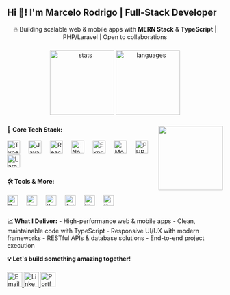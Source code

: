 <h2 align="left">Hi 👋! I'm Marcelo Rodrigo | Full-Stack Developer</h2>

<p align="center">
  🔥 Building scalable web & mobile apps with <strong>MERN Stack</strong> & <strong>TypeScript</strong> | PHP/Laravel | Open to collaborations
</p>

###

<div align="center">
  <img src="https://github-readme-stats.vercel.app/api?username=rodrigomarcelo643&hide_title=false&hide_rank=false&show_icons=true&include_all_commits=true&count_private=true&disable_animations=false&theme=dracula&locale=en&hide_border=false" height="150" alt="stats" />
  <img src="https://github-readme-stats.vercel.app/api/top-langs?username=rodrigomarcelo643&locale=en&hide_title=false&layout=compact&card_width=320&langs_count=5&theme=dracula&hide_border=false" height="150" alt="languages" />
</div>

###

<img align="right" height="150" src="https://media3.giphy.com/media/v1.Y2lkPTc5MGI3NjExZndxYmppcjFhYjJnbDRzeTV0cGM1NzJxdnFhNnlmMTVmbGlqY2xvdSZlcD12MV9naWZzX3NlYXJjaCZjdD1n/bGgsc5mWoryfgKBx1u/giphy.gif"  />

###

<div align="left">
  <strong>🚀 Core Tech Stack:</strong><br><br>
  <img src="https://cdn.jsdelivr.net/gh/devicons/devicon/icons/typescript/typescript-original.svg" height="30" alt="TypeScript" />
  <img width="12" />
  <img src="https://cdn.jsdelivr.net/gh/devicons/devicon/icons/javascript/javascript-original.svg" height="30" alt="JavaScript" />
  <img width="12" />
  <img src="https://cdn.jsdelivr.net/gh/devicons/devicon/icons/react/react-original.svg" height="30" alt="React" />
  <img width="12" />
  <img src="https://cdn.jsdelivr.net/gh/devicons/devicon/icons/nodejs/nodejs-original.svg" height="30" alt="Node.js" />
  <img width="12" />
  <img src="https://cdn.jsdelivr.net/gh/devicons/devicon/icons/express/express-original.svg" height="30" alt="Express" />
  <img width="12" />
  <img src="https://cdn.jsdelivr.net/gh/devicons/devicon/icons/mongodb/mongodb-original.svg" height="30" alt="MongoDB" />
  <img width="12" />
  <img src="https://cdn.jsdelivr.net/gh/devicons/devicon/icons/php/php-original.svg" height="30" alt="PHP" />
  <img width="12" />
  <img src="https://cdn.jsdelivr.net/gh/devicons/devicon/icons/laravel/laravel-original.svg" height="30" alt="Laravel" />
</div>

###

<div align="left">
  <strong>🛠️ Tools & More:</strong><br><br>
  <img src="https://img.shields.io/badge/React_Native-61DAFB?style=for-the-badge&logo=react&logoColor=white" height="25" alt="React Native" />
  <img width="12" />
  <img src="https://img.shields.io/badge/TypeScript-3178C6?style=for-the-badge&logo=typescript&logoColor=white" height="25" alt="TypeScript" />
  <img width="12" />
  <img src="https://img.shields.io/badge/Redux-764ABC?style=for-the-badge&logo=redux&logoColor=white" height="25" alt="Redux" />
  <img width="12" />
  <img src="https://img.shields.io/badge/Tailwind_CSS-38B2AC?style=for-the-badge&logo=tailwind-css&logoColor=white" height="25" alt="Tailwind" />
  <img width="12" />
  <img src="https://img.shields.io/badge/Firebase-FFCA28?style=for-the-badge&logo=firebase&logoColor=black" height="25" alt="Firebase" />
  <img width="12" />
  <img src="https://img.shields.io/badge/Postman-FF6C37?style=for-the-badge&logo=postman&logoColor=white" height="25" alt="Postman" />
</div>

###

<div align="left">
  <strong>📈 What I Deliver:</strong>
  - High-performance web & mobile apps
  - Clean, maintainable code with TypeScript
  - Responsive UI/UX with modern frameworks
  - RESTful APIs & database solutions
  - End-to-end project execution
  
  <strong>💡 Let's build something amazing together!</strong>
</div>

###

<div align="left">
  <a href="mailto:your.email@example.com" target="_blank">
    <img src="https://img.shields.io/static/v1?message=Email&logo=gmail&label=&color=D14836&logoColor=white&labelColor=&style=for-the-badge" height="35" alt="Email" />
  </a>
  <a href="https://linkedin.com/in/yourprofile" target="_blank">
    <img src="https://img.shields.io/static/v1?message=LinkedIn&logo=linkedin&label=&color=0077B5&logoColor=white&labelColor=&style=for-the-badge" height="35" alt="LinkedIn" />
  </a>
  <a href="https://yourportfolio.com" target="_blank">
    <img src="https://img.shields.io/static/v1?message=Portfolio&logo=vercel&label=&color=000000&logoColor=white&labelColor=&style=for-the-badge" height="35" alt="Portfolio" />
  </a>
</div>
